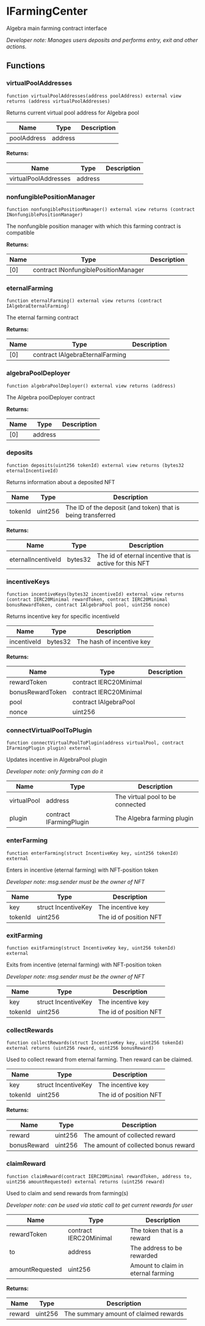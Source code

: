 

# IFarmingCenter


Algebra main farming contract interface



*Developer note: Manages users deposits and performs entry, exit and other actions.*


## Functions
### virtualPoolAddresses

```solidity
function virtualPoolAddresses(address poolAddress) external view returns (address virtualPoolAddresses)
```

Returns current virtual pool address for Algebra pool

| Name | Type | Description |
| ---- | ---- | ----------- |
| poolAddress | address |  |

**Returns:**

| Name | Type | Description |
| ---- | ---- | ----------- |
| virtualPoolAddresses | address |  |

### nonfungiblePositionManager

```solidity
function nonfungiblePositionManager() external view returns (contract INonfungiblePositionManager)
```

The nonfungible position manager with which this farming contract is compatible

**Returns:**

| Name | Type | Description |
| ---- | ---- | ----------- |
| [0] | contract INonfungiblePositionManager |  |

### eternalFarming

```solidity
function eternalFarming() external view returns (contract IAlgebraEternalFarming)
```

The eternal farming contract

**Returns:**

| Name | Type | Description |
| ---- | ---- | ----------- |
| [0] | contract IAlgebraEternalFarming |  |

### algebraPoolDeployer

```solidity
function algebraPoolDeployer() external view returns (address)
```

The Algebra poolDeployer contract

**Returns:**

| Name | Type | Description |
| ---- | ---- | ----------- |
| [0] | address |  |

### deposits

```solidity
function deposits(uint256 tokenId) external view returns (bytes32 eternalIncentiveId)
```

Returns information about a deposited NFT

| Name | Type | Description |
| ---- | ---- | ----------- |
| tokenId | uint256 | The ID of the deposit (and token) that is being transferred |

**Returns:**

| Name | Type | Description |
| ---- | ---- | ----------- |
| eternalIncentiveId | bytes32 | The id of eternal incentive that is active for this NFT |

### incentiveKeys

```solidity
function incentiveKeys(bytes32 incentiveId) external view returns (contract IERC20Minimal rewardToken, contract IERC20Minimal bonusRewardToken, contract IAlgebraPool pool, uint256 nonce)
```

Returns incentive key for specific incentiveId

| Name | Type | Description |
| ---- | ---- | ----------- |
| incentiveId | bytes32 | The hash of incentive key |

**Returns:**

| Name | Type | Description |
| ---- | ---- | ----------- |
| rewardToken | contract IERC20Minimal |  |
| bonusRewardToken | contract IERC20Minimal |  |
| pool | contract IAlgebraPool |  |
| nonce | uint256 |  |

### connectVirtualPoolToPlugin

```solidity
function connectVirtualPoolToPlugin(address virtualPool, contract IFarmingPlugin plugin) external
```

Updates incentive in AlgebraPool plugin

*Developer note: only farming can do it*

| Name | Type | Description |
| ---- | ---- | ----------- |
| virtualPool | address | The virtual pool to be connected |
| plugin | contract IFarmingPlugin | The Algebra farming plugin |

### enterFarming

```solidity
function enterFarming(struct IncentiveKey key, uint256 tokenId) external
```

Enters in incentive (eternal farming) with NFT-position token

*Developer note: msg.sender must be the owner of NFT*

| Name | Type | Description |
| ---- | ---- | ----------- |
| key | struct IncentiveKey | The incentive key |
| tokenId | uint256 | The id of position NFT |

### exitFarming

```solidity
function exitFarming(struct IncentiveKey key, uint256 tokenId) external
```

Exits from incentive (eternal farming) with NFT-position token

*Developer note: msg.sender must be the owner of NFT*

| Name | Type | Description |
| ---- | ---- | ----------- |
| key | struct IncentiveKey | The incentive key |
| tokenId | uint256 | The id of position NFT |

### collectRewards

```solidity
function collectRewards(struct IncentiveKey key, uint256 tokenId) external returns (uint256 reward, uint256 bonusReward)
```

Used to collect reward from eternal farming. Then reward can be claimed.

| Name | Type | Description |
| ---- | ---- | ----------- |
| key | struct IncentiveKey | The incentive key |
| tokenId | uint256 | The id of position NFT |

**Returns:**

| Name | Type | Description |
| ---- | ---- | ----------- |
| reward | uint256 | The amount of collected reward |
| bonusReward | uint256 | The amount of collected bonus reward |

### claimReward

```solidity
function claimReward(contract IERC20Minimal rewardToken, address to, uint256 amountRequested) external returns (uint256 reward)
```

Used to claim and send rewards from farming(s)

*Developer note: can be used via static call to get current rewards for user*

| Name | Type | Description |
| ---- | ---- | ----------- |
| rewardToken | contract IERC20Minimal | The token that is a reward |
| to | address | The address to be rewarded |
| amountRequested | uint256 | Amount to claim in eternal farming |

**Returns:**

| Name | Type | Description |
| ---- | ---- | ----------- |
| reward | uint256 | The summary amount of claimed rewards |

